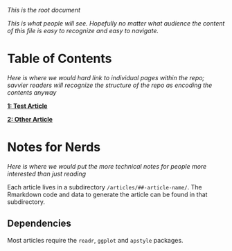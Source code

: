 *This is the root document*

*This is what people will see. Hopefully no matter what audience the content of this file is easy to recognize and easy to navigate.*

# Table of Contents

*Here is where we would hard link to individual pages within the repo; savvier readers will recognize the structure of the repo as encoding the contents anyway*

[**1: Test Article**](https://github.com/larryfenn/Testing-GitHub-Markdown/blob/master/articles/01-test-article/01-test-article.md)

[**2: Other Article**](https://github.com/larryfenn/Testing-GitHub-Markdown/blob/master/articles/01-test-article/02-other-article.md)


# Notes for Nerds

*Here is where we would put the more technical notes for people more interested than just reading*

Each article lives in a subdirectory `/articles/##-article-name/`. The Rmarkdown code and data to generate the article can be found in that subdirectory.

## Dependencies

Most articles require the `readr`,  `ggplot` and `apstyle` packages.

